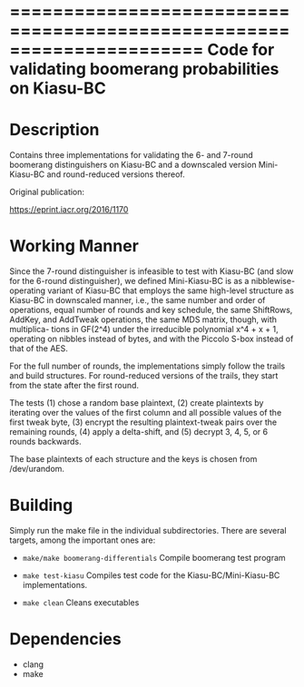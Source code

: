 ======================================================================
Code for validating boomerang probabilities on Kiasu-BC
======================================================================
# Description
Contains three implementations for validating the 6- and 7-round boomerang
distinguishers on Kiasu-BC and a downscaled version Mini-Kiasu-BC and 
round-reduced versions thereof.

Original publication:

https://eprint.iacr.org/2016/1170

# Working Manner
Since the 7-round distinguisher is infeasible to test with Kiasu-BC (and slow
for the 6-round distinguisher), we defined Mini-Kiasu-BC is as a 
nibblewise-operating variant of Kiasu-BC that employs the same high-level
structure as Kiasu-BC in downscaled manner, i.e., the same number and order of
operations, equal number of rounds and key schedule, the same ShiftRows, AddKey,
and AddTweak operations, the same MDS matrix, though, with multiplica- tions in
GF(2^4) under the irreducible polynomial x^4 + x + 1, operating on nibbles
instead of bytes, and with the Piccolo S-box instead of that of the AES.

For the full number of rounds, the implementations simply follow the trails and
build structures. For round-reduced versions of the trails, they start from the
state after the first round.

The tests 
(1) chose a random base plaintext, 
(2) create plaintexts by iterating over the values of the first column and all
possible values of the first tweak byte,
(3) encrypt the resulting plaintext-tweak pairs over the remaining rounds, 
(4) apply a delta-shift, and 
(5) decrypt 3, 4, 5, or 6 rounds backwards. 

The base plaintexts of each structure and the keys is chosen from /dev/urandom.

# Building
Simply run the make file in the individual subdirectories. There are several 
targets, among the important ones are:

- `make/make boomerang-differentials`
  Compile boomerang test program

- `make test-kiasu`
  Compiles test code for the Kiasu-BC/Mini-Kiasu-BC implementations.

- `make clean`
  Cleans executables

# Dependencies
- clang
- make
